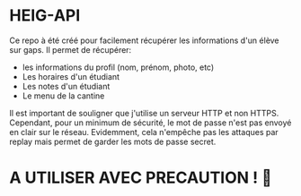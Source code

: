 # HEIG-API

Ce repo à été créé pour facilement récupérer les informations d'un élève sur gaps.
Il permet de récupérer:
- les informations du profil (nom, prénom, photo, etc)
- Les horaires d'un étudiant
- Les notes d'un étudiant
- Le menu de la cantine

Il est important de souligner que j'utilise un serveur HTTP et non HTTPS.
Cependant, pour un minimum de sécurité, le mot de passe n'est pas envoyé en clair sur le réseau.
Evidemment, cela n'empêche pas les attaques par replay mais permet de garder les mots de passe secret.

# A UTILISER AVEC PRECAUTION ! 🛑
